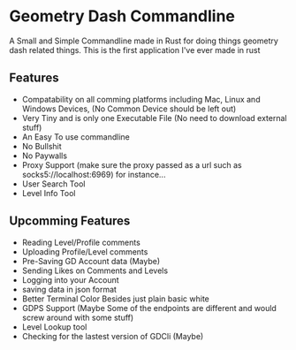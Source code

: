 # Geometry Dash Commandline 
A Small and Simple Commandline made in Rust for doing things geometry dash related things.
This is the first application I've ever made in rust

## Features
- Compatability on all comming platforms including Mac, Linux and Windows Devices, (No Common Device should be left out)
- Very Tiny and is only one Executable File (No need to download external stuff)
- An Easy To use commandline
- No Bullshit
- No Paywalls
- Proxy Support (make sure the proxy passed as a url such as socks5://localhost:6969) for instance...
- User Search Tool
- Level Info Tool


## Upcomming Features 
- Reading Level/Profile comments
- Uploading Profile/Level comments
- Pre-Saving GD Account data (Maybe)
- Sending Likes on Comments and Levels
- Logging into your Account
- saving data in json format
- Better Terminal Color Besides just plain basic white
- GDPS Support (Maybe Some of the endpoints are different and would screw around with some stuff)
- Level Lookup tool
- Checking for the lastest version of GDCli (Maybe)






